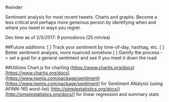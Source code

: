 #winder

Sentiment analysis for most recent tweets. Charts and graphs. Become a less critical and perhaps more generous person by identifying when and where you tweet in ways you regret.

Dev time as of 2/5/2017: 9 pomodoros (25 min/ea)

##Future additions:
[ ] Track your sentiment by time-of-day, hashtag, etc.
[ ] Better sentiment analysis, more nuanced somehow
[ ] Gamify the process -> set a goal for a general sentiment and see if you meet it down the road

##Utilizes
Chart.js for charting (https://www.chartjs.org/docs) [https://www.chartjs.org/docs]
(https://www.npmjs.com/package/sentiment)[https://www.npmjs.com/package/sentiment] for Sentiment ANalysis (using AFINN-165 word-list)
(http://simplestatistics.org/docs/)[http://simplestatistics.org/docs/] for linear regression and summary stats
